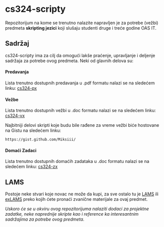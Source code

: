 cs324-scripty
=====

Repozitorijum na kome se trenutno nalazite napravljen je za potrebe (vežbi) predmeta
<b>skripting jezici</b> koji slušaju studenti druge i treće godine OAS IT.

<h2>Sadržaj</h2>

cs324-scripty ima za cilj da omogući lakše praćenje, upravljanje i deljenje sadržaja
za potrebe ovog predmeta. Neki od glavnih delova su:

<h4>Predavanja</h4>

Lista trenutno dostupnih predavanja u .pdf formatu nalazi se na sledećem linku: [cs324-px](https://github.com/Miksiii/cs324-scripty/tree/master/Predavanja)

<h4>Vežbe</h4>

Lista trenutno dostupnih vežbi u .doc formatu nalazi se na sledećem linku: [cs324-vx](https://github.com/Miksiii/cs324-scripty/tree/master/Vežbe)

Najbitniji delovi skripti koje budu bile rađene za vreme vežbi biće hostovane na Gistu na sledećem linku: <br/>

`https://gist.github.com/Miksiii/`


<h4>Domaći Zadaci</h4>

Lista trenutno dostupnih domaćih zadataka u .doc formatu nalazi se na sledećem linku: [cs324-zx](https://github.com/Miksiii/cs324-scripty/tree/master/Doma%C4%87i%20Zadaci) 


<h2>LAMS</h2>

Postoje neke stvari koje novac ne može da kupi, za sve ostalo tu je [LAMS](http://lams.metropolitan.ac.rs:8080/lams/index.do) ili [exLAMS](http://exlms.metropolitan.ac.rs:8080/lams/index.do) preko kojih ćete pronaći zvanične materijale za ovaj predmet. 

<i>Uskoro će se u okviru ovog repozitorijuma nalaziti dodaci 
za projektne zadatke, neke naprednije skripte kao i reference ka interesantnim sadržajima
za potrebe ovog predmeta.</i>




